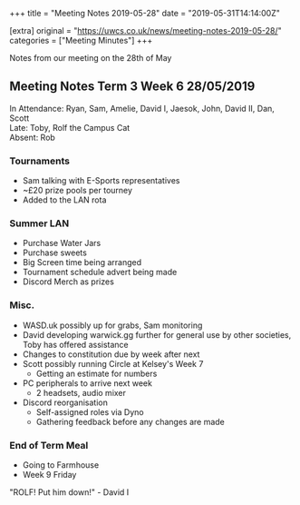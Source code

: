 +++
title = "Meeting Notes 2019-05-28"
date = "2019-05-31T14:14:00Z"

[extra]
original = "https://uwcs.co.uk/news/meeting-notes-2019-05-28/"    
categories = ["Meeting Minutes"]
+++

<p>Notes from our meeting on the 28th of May<br/></p>

<!-- more -->

## Meeting Notes Term 3 Week 6 28/05/2019

  
In Attendance: Ryan, Sam, Amelie, David I, Jaesok, John, David II, Dan, Scott  
Late: Toby, Rolf the Campus Cat  
Absent: Rob  
  

### Tournaments

  - Sam talking with E-Sports representatives
  - \~£20 prize pools per tourney
  - Added to the LAN rota

  

### Summer LAN

  - Purchase Water Jars
  - Purchase sweets
  - Big Screen time being arranged
  - Tournament schedule advert being made
  - Discord Merch as prizes

  

### Misc.

  - WASD.uk possibly up for grabs, Sam monitoring
  - David developing warwick.gg further for general use by other societies, Toby has offered assistance
  - Changes to constitution due by week after next
  - Scott possibly running Circle at Kelsey's Week 7
      - Getting an estimate for numbers
  - PC peripherals to arrive next week
      - 2 headsets, audio mixer
  - Discord reorganisation
      - Self-assigned roles via Dyno
      - Gathering feedback before any changes are made

  

### End of Term Meal

  - Going to Farmhouse
  - Week 9 Friday

  

"ROLF\! Put him down\!" - David I

